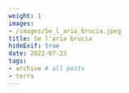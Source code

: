 ```yaml
---
weight: 1
images:
- /images/Se_l_aria_brucia.jpeg
title: Se l'aria brucia
hideExif: true
date: 2022-07-23
tags:
- archive # all posts
- terra
---
```

